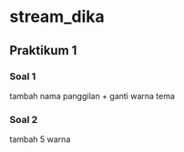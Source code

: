 # stream_dika

## Praktikum 1
### Soal 1
tambah nama panggilan + ganti warna tema

### Soal 2
tambah 5 warna